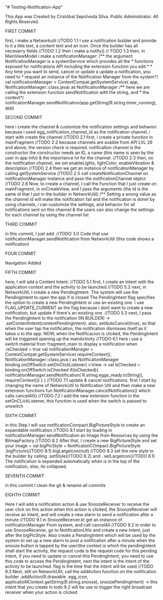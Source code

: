"# Testing-Notification-App"

This App was Created by Cristóbal Sepúlveda Silva.
Public Administrator.
All Rights Reserved.

FIRST COMMIT
>>>>>>>>>>>>>>>>>>>>>>>>>>>>>>>>>>>>>>>>>>>>>>>>>>>>>>>>>>>>>>>>>>>>>>>>>>>>>>>>
first, i make a Networkutil
//TODO 1.1
I use a notification builder and provide to it a title text, a content text and an icon. Once the builder has all necesarry fields
//TODO 1.2
then i make a notify()
// TODO 1.3
then, in MainViewModel i make a notificationManager:
            /** the argument NotificationManager is a systemService which provides all the
             * functions exposed for notifications API including the extension function you edit
             *
             * Any time you want to send, cancel or update a update a notification, you need to
             * request an instance of the Notification Manager from the system*/
            val notificationManager = ContextCompat.getSystemService(
                app, NotificationManager::class.java) as NotificationManager
            /** here we are calling the extension function sendNotification with the string, and
             * the context*/
            notificationManager.sendNotification(app.getString(R.string.timer_running), app)

SECOND COMMIT            
>>>>>>>>>>>>>>>>>>>>>>>>>>>>>>>>>>>>>>>>>>>>>>>>>>>>>>>>>>>>>>>>>>>>>>>>>>>>>>>
here i create the channel & customize the notification settings and behavior.
because i used egg_notification_channel_id as the notification channel, i start with create the channel
//TODO 2.1
first, i create a private function in mainFragment
//TODO 2.2
because channels are avaible from API LVL 26 and above, the version check is required.
notification channel is the constructor
the constructor needs an ID, a name (this name is seen by the user in app info) & the importance lvl for the channel.
//TODO 2.3
then, on the notification channel, we set enableLights, lightColor, enableVibration & description
//TODO 2.4
then we get an instance of notificationManager by calling getSystemService
//TODO 2.5
call createNotificationChannel on notificatiionManager instance and pass the notificationChannel object
//TODO 2.6
Now, to create a channel, I call the Function that I just create on mainFragment, in onCreateView, and I pass the arguments (the id is the same id that I put in the builder in NetworkUtil) /** Setting a wrong value as the channel id will make the notification fail
and the notification is done!
by using channels, i can customize the settings, and behavior for all notifications sent on this channel & the users can also change the settings for each channel by using the channel list
>>>>>>>>>>>>>>>>>>>>>>>>>>>>>>>>>>>>>>>>>>>>>>>>>>>>>>>>>>

THIRD COMMIT
>>>>>>>>>>>>>>>>>>>>>>>>>>>>>>>>>>>>>>>>>>>>>>>>>>>>>>>>>>>>>>>>>>>>>>>>>>>>>>>>
in this commit, I just add:
//TODO 3.0
Code that use notificationManager.sendNotification from NetworkUtil (this code shows a notification)
>>>>>>>>>>>>>>>>>>>>>>>>>>>>>>>>>>>>>>>>>>>>>>>>>>>>>>>>>>>>>>>>>>>>>>>>>>>>>>>>

FOUR COMMIT
>>>>>>>>>>>>>>>>>>>>>>>>>>>>>>>>>>>>>>>>>>>>>>>>>>>>>>>>>>>>>>>>>>>>>>>>>>>>>>>>
Navigation Added
>>>>>>>>>>>>>>>>>>>>>>>>>>>>>>>>>>>>>>>>>>>>>>>>>>>>>>>>>

FIFTH COMMIT
>>>>>>>>>>>>>>>>>>>>>>>>>>>>>>>>>>>>>>>>>>>>>>>>>>>>>>>>>>>>>>>>>>>>>>>>>>>>>>>>
here, I will add a Content Intent:
//TODO 5.1
first, I create an Intent with the application context and the activity to be launched
//TODO 5.2
next, in NetworkUtil, I create a new PendingIntent. The system will use the PendingIntent to open the app if is closed
The PendingIntent flag specifies the option to create a new PendingIntent or use an existing one. I use FLAG_UPDATE_CURRENT as the flag because i dont want to create a new notification, but update if there's an existing one.
//TODO 5.3
next, I pass the PendingIntent to the notification (IN BUILDER) -> .setContentIntent(contentPendingIntent).
also, setAutoCancel(true), so that when the user tap the notification, the notification dismisses itself as it takes u to the app.
NOW, when the Notificacion is clicked, the PendingIntent will be triggered opening up the mainActivity
//TODO 6.1
here i use a switch.material from fragment_main to display a notification when .isChecked = true
val notificationManager = ContextCompat.getSystemService(
    requireContext(),
    NotificationManager::class.java
) as NotificationManager
binding.onOffSwitch.setOnClickListener{ v:View ->
 val isChecked = binding.onOffSwitch.isChecked
    if(isChecked){
        notificationManager.sendNotification(
            R.string.eggs_ready.toString(),
            requireContext())
    }
}
//TODO 7.1
update & cancel notifications.
first I start by changing the name of NetworkUtil to Notification Util and then make a new extension functions
fun NotificationManager.cancelNotifications() which calls cancelAll()
//TODO 7.2
I add the new extension function in the setOnCLickListener, this function is used when the switch is passed to unswitch
>>>>>>>>>>>>>>>>>>>>>>>>>>>>>>>>>>>>>>>>>>>>>>>>>>>>>>>>>>>>>>>>>>>>>>>>>>>>>>>>

SIXTH COMMIT
>>>>>>>>>>>>>>>>>>>>>>>>>>>>>>>>>>>>>>>>>>>>>>>>>>>>>>>>>>>>>>>>>>>>>>>>>>>>>>>>
in this Step I will use notificationCompact.BigPictureStyle to create an expandable notification
//TODO 8.1
start by loading in notificationManager.sendNotification an Image from Resources by using the BitmapFactory
//TODO 8.2
After that, I create a new BigPictureStyle and set your image = val bigPicStyle = NotificatonCOmpact.BigPictureStyle
.bigPicture(//TODO 8.1).bigLargeIcon(null)
//TODO 8.3
set the new style to the builder by calling .setStyle(//TODO 8.2)
and . setLargeIcon(//TODO 8.1)
The notification is expanded automatically when is in the top of the notification, else, its collapsed.
>>>>>>>>>>>>>>>>>>>>>>>>>>>>>>>>>>>>>>>>>>>>>>>>>>>>>>>>>>>>>>>>>>>>>>>>>>>>>>>>

SEVENTH COMMIT
>>>>>>>>>>>>>>>>>>>>>>>>>>>>>>>>>>>>>>>>>>>>>>>>>>>>>>>>>>>>>>>>>>>>>>>>>>>>>>>>
in this commit I clean the git & rename all commits
>>>>>>>>>>>>>>>>>>>>>>>>>>>>>>>>>>>>>>>>>>>>>>>>>>>>>>>>>>>>>>>>>>>>>>>>>>>>>>>>

EIGHTH COMMIT
>>>>>>>>>>>>>>>>>>>>>>>>>>>>>>>>>>>>>>>>>>>>>>>>>>>>>>>>>>>>>>>>>>>>>>>>>>>>>>>>
Here I will add a notification action & use SnoozeReceiver to receive the user click
on this action
when this action is clicked, the SnoozeReceiver will receive an intent, and will
create a new alarm to send a notification after a minute
//TODO 9.1
in SnoozeReceiver.kt get an instance of notificationManager From system, and call
cancelAll
//TODO 9.2
in order to use SnoozeReceiver, go to NotificationUtils and create a new Intent,
just after the bigPicStyle. Also create a PendingIntent which will be used by
the system to set up a new alarm to post a notification after a minute when the
snooze button is tapped by the user(the context is which the pendingintent shall start the activity,
the request code is the request code for this pending intent, if you need to update
or cancel this PendingIntent, you need to use this code to access the PendingIntent, next
the intent is the intent of the activity to be launched. flag is the time that
the intent will be used
//TODO 9.3
Next, still on NetworkUtil, call the addAction function on the notification builder
.addAction(R.drawable .egg_icon, applicatioNContext.getString(R.string.snooze),
snoozePendingIntent) -> this intent that you create in todo 9.2 will be use to
trigger the right broadcast receiver when your action is clicked
